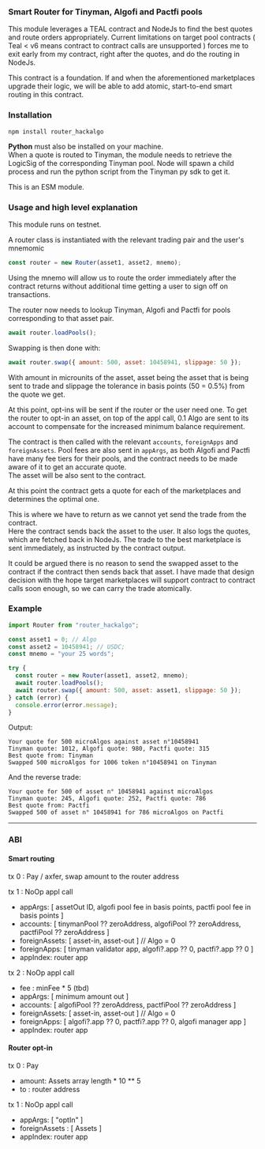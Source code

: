 ### Smart Router for Tinyman, Algofi and Pactfi pools

This module leverages a TEAL contract and NodeJs to find the best quotes and route orders appropriately.
Current limitations on target pool contracts ( Teal < v6 means contract to contract calls are unsupported ) forces me to exit early from my contract, right after the quotes, and do the routing in NodeJs.

This contract is a foundation. If and when the aforementioned marketplaces upgrade their logic, we will be able to add atomic, start-to-end smart routing in this contract.

### Installation

`npm install router_hackalgo`

**Python** must also be installed on your machine.  
When a quote is routed to Tinyman, the module needs to retrieve the LogicSig of the corresponding Tinyman pool. Node will spawn a child process and run the python script from the Tinyman py sdk to get it.

This is an ESM module.

### Usage and high level explanation

This module runs on testnet.

A router class is instantiated with the relevant trading pair and the user's mnemomic

```js
const router = new Router(asset1, asset2, mnemo);
```

Using the mnemo will allow us to route the order immediately after the contract returns without additional time getting a user to sign off on transactions.

The router now needs to lookup Tinyman, Algofi and Pactfi for pools corresponding to that asset pair.

```js
await router.loadPools();
```

Swapping is then done with:

```js
await router.swap({ amount: 500, asset: 10458941, slippage: 50 });
```

With amount in microunits of the asset, asset being the asset that is being sent to trade and slippage the tolerance in basis points (50 = 0.5%) from the quote we get.

At this point, opt-ins will be sent if the router or the user need one. To get the router to opt-in an asset, on top of the appl call, 0.1 Algo are sent to its account to compensate for the increased minimum balance requirement.

The contract is then called with the relevant `accounts`, `foreignApps` and `foreignAssets`. Pool fees are also sent in `appArgs`, as both Algofi and Pactfi have many fee tiers for their pools, and the contract needs to be made aware of it to get an accurate quote.  
The asset will be also sent to the contract.

At this point the contract gets a quote for each of the marketplaces and determines the optimal one.

This is where we have to return as we cannot yet send the trade from the contract.  
Here the contract sends back the asset to the user. It also logs the quotes, which are fetched back in NodeJs. The trade to the best marketplace is sent immediately, as instructed by the contract output.

It could be argued there is no reason to send the swapped asset to the contract if the contract then sends back that asset. I have made that design decision with the hope target marketplaces will support contract to contract calls soon enough, so we can carry the trade atomically.

### Example

```js
import Router from "router_hackalgo";

const asset1 = 0; // Algo
const asset2 = 10458941; // USDC;
const mnemo = "your 25 words";

try {
  const router = new Router(asset1, asset2, mnemo);
  await router.loadPools();
  await router.swap({ amount: 500, asset: asset1, slippage: 50 });
} catch (error) {
  console.error(error.message);
}
```

Output:

```
Your quote for 500 microAlgos against asset n°10458941
Tinyman quote: 1012, Algofi quote: 980, Pactfi quote: 315
Best quote from: Tinyman
Swapped 500 microAlgos for 1006 token n°10458941 on Tinyman
```

And the reverse trade:

```
Your quote for 500 of asset n° 10458941 against microAlgos
Tinyman quote: 245, Algofi quote: 252, Pactfi quote: 786
Best quote from: Pactfi
Swapped 500 of asset n° 10458941 for 786 microAlgos on Pactfi
```

---

### ABI

#### Smart routing

tx 0 : Pay / axfer, swap amount to the router address

tx 1 : NoOp appl call

- appArgs: [ assetOut ID, algofi pool fee in basis points, pactfi pool fee in basis points ]
- accounts: [ tinymanPool ?? zeroAddress, algofiPool ?? zeroAddress, pactfiPool ?? zeroAddress ]
- foreignAssets: [ asset-in, asset-out ] // Algo = 0
- foreignApps: [ tinyman validator app, algofi?.app ?? 0, pactfi?.app ?? 0 ]
- appIndex: router app

tx 2 : NoOp appl call

- fee : minFee \* 5 (tbd)
- appArgs: [ minimum amount out ]
- accounts: [ algofiPool ?? zeroAddress, pactfiPool ?? zeroAddress ]
- foreignAssets: [ asset-in, asset-out ] // Algo = 0
- foreignApps: [ algofi?.app ?? 0, pactfi?.app ?? 0, algofi manager app ]
- appIndex: router app

#### Router opt-in

tx 0 : Pay

- amount: Assets array length \* 10 \*\* 5
- to : router address

tx 1 : NoOp appl call

- appArgs: [ "optIn" ]
- foreignAssets : [ Assets ]
- appIndex: router app
